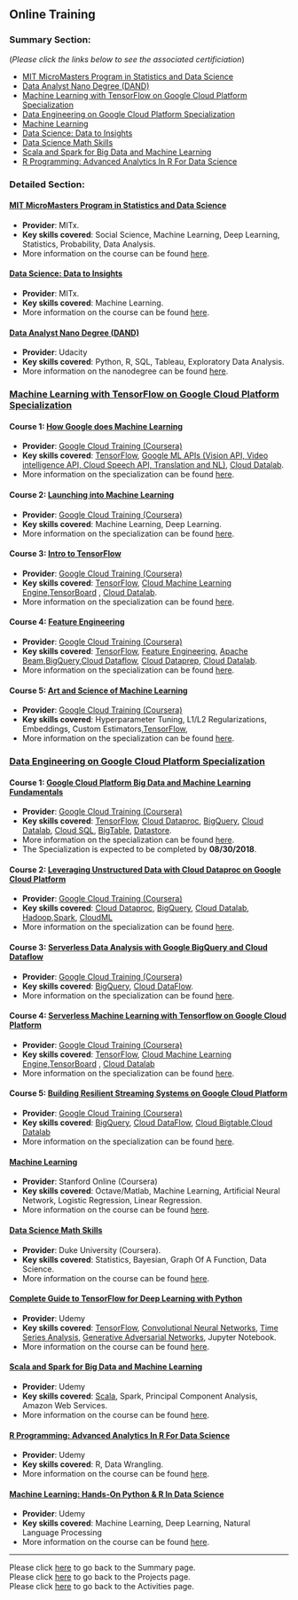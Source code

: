 ## Online Training

### Summary Section: 
(*Please click the links below to see the associated certificiation*)

- [MIT MicroMasters Program in Statistics and Data Science](https://credentials.edx.org/credentials/462f27938eec458db65a33157ca257c6/)
- [Data Analyst Nano Degree (DAND)](https://confirm.udacity.com/DJTLPHQC)
- [Machine Learning with TensorFlow on Google Cloud Platform Specialization](https://www.coursera.org/account/accomplishments/specialization/certificate/2YPD7QM9KYM2)
- [Data Engineering on Google Cloud Platform Specialization](https://www.coursera.org/account/accomplishments/specialization/certificate/MUATYWGJZVV7)
- [Machine Learning](coursera.org/verify/M5TJJUL6W8N7)
- [Data Science: Data to Insights](https://mitxpro.mit.edu/certificates/ad6c039f5d2840e8aa5fc710bb61a7cf)
- [Data Science Math Skills](https://www.coursera.org/account/accomplishments/certificate/KL8EMNZYNXRM)
- [Scala and Spark for Big Data and Machine Learning](https://www.udemy.com/certificate/UC-L7RYSULB/)
- [R Programming: Advanced Analytics In R For Data Science](https://www.udemy.com/certificate/UC-GJWO8QI4/)


### Detailed Section:

#### [MIT MicroMasters Program in Statistics and Data Science](https://credentials.edx.org/credentials/462f27938eec458db65a33157ca257c6/)
- **Provider**: MITx.
- **Key skills covered**: Social Science, Machine Learning, Deep Learning, Statistics, Probability, Data Analysis.
- More information on the course can be found [here](https://micromasters.mit.edu/ds).

#### [Data Science: Data to Insights](https://mitxpro.mit.edu/certificates/ad6c039f5d2840e8aa5fc710bb61a7cf)
- **Provider**: MITx.
- **Key skills covered**: Machine Learning.
- More information on the course can be found [here](https://mitxpro.mit.edu/courses/course-v1:MITProfessionalX+DSx+2017_T2/about).


#### [Data Analyst Nano Degree (DAND)](https://confirm.udacity.com/DJTLPHQC)
- **Provider**: Udacity
- **Key skills covered**: Python, R, SQL, Tableau, Exploratory Data Analysis.
- More information on the nanodegree can be found [here](https://www.udacity.com/course/data-analyst-nanodegree--nd002).


### [Machine Learning with TensorFlow on Google Cloud Platform Specialization](https://www.coursera.org/account/accomplishments/specialization/certificate/2YPD7QM9KYM2)
#### Course 1: [How Google does Machine Learning](coursera.org/verify/Q36P6YBCM5TL)
- **Provider**: [Google Cloud Training (Coursera)](https://www.coursera.org/googlecloud)
- **Key skills covered**: [TensorFlow](https://www.tensorflow.org/), [Google ML APIs (Vision API, Video intelligence API, Cloud Speech API, Translation and NL)](https://cloud.google.com/products/machine-learning/), [Cloud Datalab](https://cloud.google.com/datalab/).
- More information on the specialization can be found [here](https://www.coursera.org/specializations/machine-learning-tensorflow-gcp).

#### Course 2: [Launching into Machine Learning](coursera.org/verify/GAUDBMXP4KES)
- **Provider**: [Google Cloud Training (Coursera)](https://www.coursera.org/googlecloud)
- **Key skills covered**: Machine Learning, Deep Learning.
- More information on the specialization can be found [here](https://www.coursera.org/specializations/machine-learning-tensorflow-gcp).

#### Course 3: [Intro to TensorFlow](coursera.org/verify/UJKVTK3H85X8)
- **Provider**: [Google Cloud Training (Coursera)](https://www.coursera.org/googlecloud)
- **Key skills covered**: [TensorFlow](https://www.tensorflow.org/), [Cloud Machine Learning Engine](https://cloud.google.com/ml-engine/),[TensorBoard](https://www.tensorflow.org/programmers_guide/summaries_and_tensorboard) , [Cloud Datalab](https://cloud.google.com/datalab/).
- More information on the specialization can be found [here](https://www.coursera.org/learn/intro-tensorflow).

#### Course 4: [Feature Engineering](coursera.org/verify/EYXADKLWNGAZ)
- **Provider**: [Google Cloud Training (Coursera)](https://www.coursera.org/googlecloud)
- **Key skills covered**: [TensorFlow](https://www.tensorflow.org/), [Feature Engineering](https://developers.google.com/machine-learning/crash-course/representation/feature-engineering), [Apache Beam](),[BigQuery](https://cloud.google.com/bigquery/),[Cloud Dataflow](), [Cloud Dataprep](), [Cloud Datalab](https://cloud.google.com/datalab/).
- More information on the specialization can be found [here](https://www.coursera.org/learn/intro-tensorflow).

#### Course 5: [Art and Science of Machine Learning](coursera.org/verify/C3FN3KY7N869)
- **Provider**: [Google Cloud Training (Coursera)](https://www.coursera.org/googlecloud)
- **Key skills covered**: Hyperparameter Tuning, L1/L2 Regularizations, Embeddings, Custom Estimators,[TensorFlow](https://www.tensorflow.org/), 
- More information on the specialization can be found [here](https://www.coursera.org/learn/intro-tensorflow).

### [Data Engineering on Google Cloud Platform Specialization](https://www.coursera.org/account/accomplishments/specialization/certificate/MUATYWGJZVV7)
#### Course 1: [Google Cloud Platform Big Data and Machine Learning Fundamentals](coursera.orgverify/7UP62ZZSZCNA)
- **Provider**: [Google Cloud Training (Coursera)](https://www.coursera.org/googlecloud)
- **Key skills covered**: [TensorFlow](https://www.tensorflow.org/), [Cloud Dataproc](https://cloud.google.com/dataproc/), [BigQuery](https://cloud.google.com/bigquery/), [Cloud Datalab](https://cloud.google.com/datalab/), [Cloud SQL](https://cloud.google.com/sql/), [BigTable](https://cloud.google.com/bigtable/), [Datastore](https://cloud.google.com/datastore/).
- More information on the specialization can be found [here](https://www.coursera.org/specializations/gcp-data-machine-learning).
- The Specialization is expected to be completed by **08/30/2018**.

#### Course 2: [Leveraging Unstructured Data with Cloud Dataproc on Google Cloud Platform](coursera.org/verify/5PZ6LDPQE5LS)
- **Provider**: [Google Cloud Training (Coursera)](https://www.coursera.org/googlecloud)
- **Key skills covered**: [Cloud Dataproc](https://cloud.google.com/dataproc/), [BigQuery](https://cloud.google.com/bigquery/), [Cloud Datalab](https://cloud.google.com/datalab/), [Hadoop](http://hadoop.apache.org/),[Spark](https://spark.apache.org/), [CloudML](https://cloud.google.com/ml-engine/)
- More information on the specialization can be found [here](https://www.coursera.org/specializations/gcp-data-machine-learning).

#### Course 3: [Serverless Data Analysis with Google BigQuery and Cloud Dataflow](coursera.org/verify/ABVBUJ9Y6NQ2)
- **Provider**: [Google Cloud Training (Coursera)](https://www.coursera.org/googlecloud)
- **Key skills covered**: [BigQuery](https://cloud.google.com/bigquery/), [Cloud DataFlow](https://cloud.google.com/dataflow/).
- More information on the specialization can be found [here](https://www.coursera.org/specializations/gcp-data-machine-learning).

#### Course 4: [Serverless Machine Learning with Tensorflow on Google Cloud Platform](coursera.org/verify/A32EVL2VPY53)
- **Provider**: [Google Cloud Training (Coursera)](https://www.coursera.org/googlecloud)
- **Key skills covered**: [TensorFlow](https://www.tensorflow.org/), [Cloud Machine Learning Engine](https://cloud.google.com/ml-engine/),[TensorBoard](https://www.tensorflow.org/programmers_guide/summaries_and_tensorboard) , [Cloud Datalab](https://cloud.google.com/datalab/)
- More information on the specialization can be found [here](https://www.coursera.org/specializations/gcp-data-machine-learning).

#### Course 5: [Building Resilient Streaming Systems on Google Cloud Platform](coursera.org/verify/RW6UVN3CHPGE)
- **Provider**: [Google Cloud Training (Coursera)](https://www.coursera.org/googlecloud)
- **Key skills covered**: [BigQuery](https://cloud.google.com/bigquery/), [Cloud DataFlow](https://cloud.google.com/dataflow/), [Cloud Bigtable](https://cloud.google.com/bigtable/),[Cloud Datalab](https://cloud.google.com/datalab/)
- More information on the specialization can be found [here](https://www.coursera.org/specializations/gcp-data-machine-learning).

#### [Machine Learning](coursera.org/verify/M5TJJUL6W8N7)
- **Provider**: Stanford Online (Coursera)
- **Key skills covered**: Octave/Matlab, Machine Learning, Artificial Neural Network, Logistic Regression, Linear Regression.
- More information on the course can be found [here](https://www.coursera.org/learn/machine-learning).

#### [Data Science Math Skills](https://www.coursera.org/account/accomplishments/certificate/KL8EMNZYNXRM)
- **Provider**: Duke University (Coursera).
- **Key skills covered**: Statistics, Bayesian, Graph Of A Function, Data Science.
- More information on the course can be found [here](https://www.coursera.org/learn/datasciencemathskills).

#### [Complete Guide to TensorFlow for Deep Learning with Python](https://www.udemy.com/certificate/UC-592ZQV15/)
- **Provider**: Udemy
- **Key skills covered**: [TensorFlow](https://www.tensorflow.org/), [Convolutional Neural Networks](https://en.wikipedia.org/wiki/Convolutional_neural_network), [Time Series Analysis](https://en.wikipedia.org/wiki/Time_series), [Generative Adversarial Networks](https://en.wikipedia.org/wiki/Generative_adversarial_network), Jupyter Notebook.
- More information on the course can be found [here](https://www.udemy.com/complete-guide-to-tensorflow-for-deep-learning-with-python/).

#### [Scala and Spark for Big Data and Machine Learning](https://www.udemy.com/certificate/UC-L7RYSULB/)
- **Provider**: Udemy
- **Key skills covered**: [Scala](https://www.scala-lang.org/), Spark, Principal Component Analysis, Amazon Web Services.
- More information on the course can be found [here](https://www.udemy.com/scala-and-spark-for-big-data-and-machine-learning).

#### [R Programming: Advanced Analytics In R For Data Science](https://www.udemy.com/certificate/UC-GJWO8QI4/)
- **Provider**: Udemy
- **Key skills covered**: R, Data Wrangling.
- More information on the course can be found [here](https://www.udemy.com/r-analytics/).

#### [Machine Learning: Hands-On Python & R In Data Science](https://www.udemy.com/certificate/UC-4T2Q75W7/)
- **Provider**: Udemy
- **Key skills covered**: Machine Learning, Deep Learning, Natural Language Processing
- More information on the course can be found [here](https://www.udemy.com/machinelearning/).


---
Please click [here](https://github.com/tkannab/Data-Science-Summary) to go back to the Summary page.  
Please click [here](https://github.com/tkannab/Data-Science-Summary/blob/master/projects.md) to go back to the Projects page.  
Please click [here](https://github.com/tkannab/Data-Science-Summary/blob/master/Activities.md) to go back to the Activities page.

